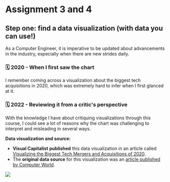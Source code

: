 # Assignment 3 and 4
## Step one: find a data visualization (with data you can use!)

As a Computer Engineer, it is imperative to be updated about advancements in the industry, especially when there are new strides daily. 

### 🗓️ 2020 - When I first saw the chart

I remember coming across a visualization about the biggest tech acquisitions in 2020, which was extremely hard to infer when I first glanced at it. 

### 🗓️ 2022 - Reviewing it from a critic's perspective

With the knowledge I have about critiquing visualizations through this course, I could see a lot of reasons why the chart was challenging to interpret and misleading in several ways.

**Data visualization and source:** 
- **Visual Capitalist** **published** this data visualization in an article called [Visualizing the Biggest Tech Mergers and Acquisitions of 2020](https://www.visualcapitalist.com/visualizing-biggest-tech-mergers-and-acquisitions-of-2020/).
- The **original data source** for this visualization was an [article published by Computer World](https://www.computerworld.com/article/3513439/biggest-technology-acquisitions-of-2020.html).

![](https://i.imgur.com/WKVfvI7.png)


